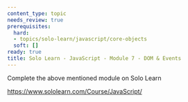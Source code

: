```yaml
---
content_type: topic
needs_review: true
prerequisites:
  hard:
  - topics/solo-learn/javascript/core-objects
  soft: []
ready: true
title: Solo Learn - JavaScript - Module 7 - DOM & Events
---
```


Complete the above mentioned module on Solo Learn

https://www.sololearn.com/Course/JavaScript/